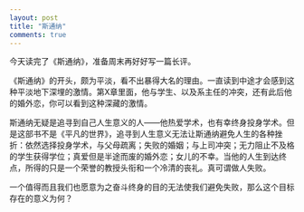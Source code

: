 ```yaml
---
layout: post
title: "斯通纳"
comments: true
---
```


今天读完了《斯通纳》，准备周末再好好写一篇长评。

《斯通纳》的开头，颇为平淡，看不出暴得大名的理由。一直读到中途才会感到这种平淡地下深埋的激情。第X章里面，他与学生、以及系主任的冲突，还有此后他的婚外恋，你可以看到这种深藏的激情。

斯通纳无疑是追寻到自己人生意义的人——他热爱学术，也有幸终身投身学术。但是这部书不是《平凡的世界》，追寻到人生意义无法让斯通纳避免人生的各种挫折：依然选择投身学术，与父母疏离；失败的婚姻；与上司冲突；无力阻止不及格的学生获得学位；真爱但是半途而废的婚外恋；女儿的不幸。当他的人生到达终点，所得的只是一个荣誉的教授头衔和一个冷清的丧礼。真可谓做人失败。

一个值得而且我们也愿意为之奋斗终身的目的无法使我们避免失败，那么这个目标存在的意义为何？
